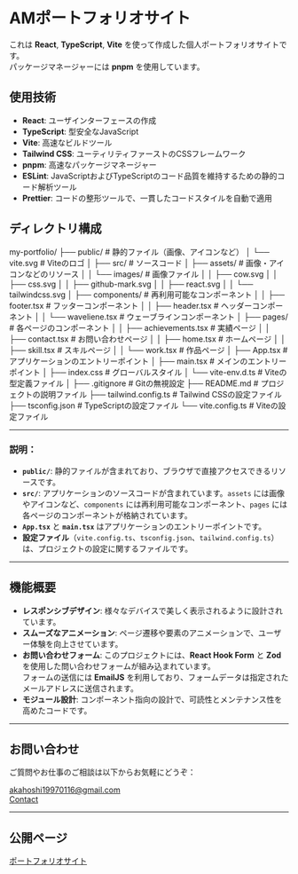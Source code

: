 # AMポートフォリオサイト

これは **React**, **TypeScript**, **Vite** を使って作成した個人ポートフォリオサイトです。  
パッケージマネージャーには **pnpm** を使用しています。

## 使用技術

-  **React**: ユーザインターフェースの作成
-  **TypeScript**: 型安全なJavaScript
-  **Vite**: 高速なビルドツール
-  **Tailwind CSS**: ユーティリティファーストのCSSフレームワーク
-  **pnpm**: 高速なパッケージマネージャー
-  **ESLint**: JavaScriptおよびTypeScriptのコード品質を維持するための静的コード解析ツール
-  **Prettier**: コードの整形ツールで、一貫したコードスタイルを自動で適用

##  ディレクトリ構成

my-portfolio/ ├── public/ # 静的ファイル（画像、アイコンなど） │ └── vite.svg # Viteのロゴ │ ├── src/ # ソースコード │ ├── assets/ # 画像・アイコンなどのリソース │ │ └── images/ # 画像ファイル │ │ ├── cow.svg │ │ ├── css.svg │ │ ├── github-mark.svg │ │ ├── react.svg │ │ └── tailwindcss.svg │ ├── components/ # 再利用可能なコンポーネント │ │ ├── footer.tsx # フッターコンポーネント │ │ ├── header.tsx # ヘッダーコンポーネント │ │ └── waveliene.tsx # ウェーブラインコンポーネント │ ├── pages/ # 各ページのコンポーネント │ │ ├── achievements.tsx # 実績ページ │ │ ├── contact.tsx # お問い合わせページ │ │ ├── home.tsx # ホームページ │ │ ├── skill.tsx # スキルページ │ │ └── work.tsx # 作品ページ │ ├── App.tsx # アプリケーションのエントリーポイント │ ├── main.tsx # メインのエントリーポイント │ ├── index.css # グローバルスタイル │ └── vite-env.d.ts # Viteの型定義ファイル │ ├── .gitignore # Gitの無視設定 ├── README.md # プロジェクトの説明ファイル ├── tailwind.config.ts # Tailwind CSSの設定ファイル ├── tsconfig.json # TypeScriptの設定ファイル └── vite.config.ts # Viteの設定ファイル

---

### 説明：
- **`public/`**: 静的ファイルが含まれており、ブラウザで直接アクセスできるリソースです。
- **`src/`**: アプリケーションのソースコードが含まれています。`assets` には画像やアイコンなど、`components` には再利用可能なコンポーネント、`pages` には各ページのコンポーネントが格納されています。
- **`App.tsx`** と **`main.tsx`** はアプリケーションのエントリーポイントです。
- **設定ファイル**（`vite.config.ts`、`tsconfig.json`、`tailwind.config.ts`）は、プロジェクトの設定に関するファイルです。

---
##  機能概要

- **レスポンシブデザイン**: 様々なデバイスで美しく表示されるように設計されています。
- **スムーズなアニメーション**: ページ遷移や要素のアニメーションで、ユーザー体験を向上させています。
- **お問い合わせフォーム**: このプロジェクトには、**React Hook Form** と **Zod** を使用した問い合わせフォームが組み込まれています。  
  フォームの送信には **EmailJS** を利用しており、フォームデータは指定されたメールアドレスに送信されます。
- **モジュール設計**: コンポーネント指向の設計で、可読性とメンテナンス性を高めたコードです。

---

##  お問い合わせ

ご質問やお仕事のご相談は以下からお気軽にどうぞ：

 [akahoshi19970116@gmail.com](mailto:akahoshi19970116@gmail.com)  
 [Contact](https://www.dev-portfolio.site/contact)

---

## 公開ページ

 [ポートフォリオサイト](https://www.dev-portfolio.site/)
